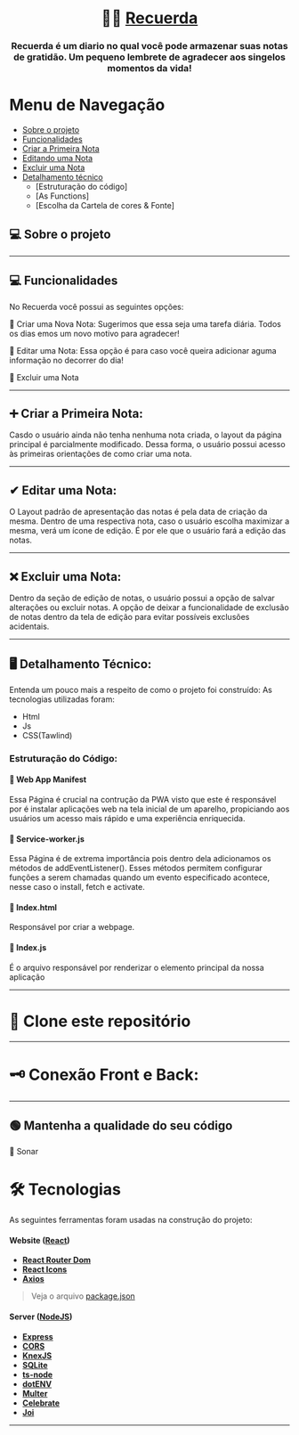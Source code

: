 

<h1 align="center">
  📒🦋    <a href="#" alt="Recuerda"> Recuerda </a>
</h1>

<h3 align="center">
    Recuerda é um diario no qual você pode armazenar suas notas de gratidão. Um pequeno lembrete de agradecer aos singelos momentos da vida!
</h3>

Menu de Navegação
=================
<!--ts-->
   * [Sobre o projeto](#-sobre-o-projeto)
   * [Funcionalidades](#-funcionalidades)
   * [Criar a Primeira Nota](#-Criar-a-Primeira-Nota)
   * [Editando uma Nota](#-Editar-uma-Nota)
   * [Excluir uma Nota](#-Excluir-uma-Nota)
   * [Detalhamento técnico](#-Detalhamento-Técnico)
        * [Estruturação do código]
        * [As Functions]
        * [Escolha da Cartela de cores & Fonte]
<!--te-->


## 💻 Sobre o projeto


---

## 💻 Funcionalidades

No Recuerda você possui as seguintes opções:

🐸 Criar uma Nova Nota:
Sugerimos que essa seja uma tarefa diária. Todos os dias emos um novo motivo para agradecer!

🐸 Editar uma Nota:
Essa opção é para caso você queira adicionar aguma informação no decorrer do dia!

🐸 Excluir uma Nota

---
## ➕ Criar a Primeira Nota:

Casdo o usuário ainda não tenha nenhuma nota criada, o layout da página principal é parcialmente modificado.
Dessa forma, o usuário possui acesso às primeiras orientações de como criar uma nota.

---

## ✔ Editar uma Nota:

O Layout padrão de apresentação das notas é pela data de criação da mesma. Dentro de uma respectiva nota, caso o usuário escolha maximizar a mesma, verá um ícone de edição. É por ele que o usuário fará a edição das notas. 

---

## ❌ Excluir uma Nota:

Dentro da seção de edição de notas, o usuário possui a opção de salvar alterações ou excluir notas. 
A opção de deixar a funcionalidade de exclusão de notas dentro da tela de edição para evitar possíveis exclusões acidentais. 

---

## 🖥 Detalhamento Técnico:

Entenda um pouco mais a respeito de como o projeto foi construído: 
As tecnologias utilizadas foram:
* Html
* Js
* CSS(Tawlind)

<h3> Estruturação do Código: </h3>

<h4>📄  Web App Manifest</h4>
Essa Página é crucial na contrução da PWA visto que este é responsável por é instalar aplicações web na tela inicial de um aparelho, propiciando aos usuários um acesso mais rápido e uma experiência enriquecida.

<h4>📄 Service-worker.js</h4>
Essa Página é de extrema importância pois dentro dela adicionamos os métodos de addEventListener(). Esses métodos permitem configurar funções a serem chamadas quando um evento especificado acontece, nesse caso o install, fetch e activate. 

<h4>📄 Index.html</h4>
Responsável por criar a webpage.

<h4>📄 Index.js</h4>

É o arquivo responsável por renderizar o elemento principal da nossa aplicação

---

# 🧭 Clone este repositório


---
# 🗝 Conexão Front e Back:


---
## 🟢 Mantenha a qualidade do seu código

🔎 Sonar




# 🛠 Tecnologias

As seguintes ferramentas foram usadas na construção do projeto:

#### **Website**  ([React](https://reactjs.org/))

-   **[React Router Dom](https://github.com/ReactTraining/react-router/tree/master/packages/react-router-dom)**
-   **[React Icons](https://react-icons.github.io/react-icons/)**
-   **[Axios](https://github.com/axios/axios)**

> Veja o arquivo  [package.json](https://vli.visualstudio.com/VLI/_git/FAT.OperacoesAcessorias.FrontEnd)

#### [](https://vli.visualstudio.com/VLI/_git/FAT.OperacoesAcessorias.FrontEnd) **Server**  ([NodeJS](https://nodejs.org/en/))

-   **[Express](https://expressjs.com/)**
-   **[CORS](https://expressjs.com/en/resources/middleware/cors.html)**
-   **[KnexJS](http://knexjs.org/)**
-   **[SQLite](https://github.com/mapbox/node-sqlite3)**
-   **[ts-node](https://github.com/TypeStrong/ts-node)**
-   **[dotENV](https://github.com/motdotla/dotenv)**
-   **[Multer](https://github.com/expressjs/multer)**
-   **[Celebrate](https://github.com/arb/celebrate)**
-   **[Joi](https://github.com/hapijs/joi)**



---

